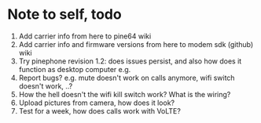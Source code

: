 # Note to self, todo

1. Add carrier info from here to pine64 wiki
2. Add carrier info and firmware versions from here to modem sdk (github) wiki
3. Try pinephone revision 1.2: does issues persist, and also how does it function as desktop computer e.g.
4. Report bugs? e.g. mute doesn't work on calls anymore, wifi switch doesn't work, ..?
5. How the hell doesn't the wifi kill switch work? What is the wiring?
6. Upload pictures from camera, how does it look?
7. Test for a week, how does calls work with VoLTE?
